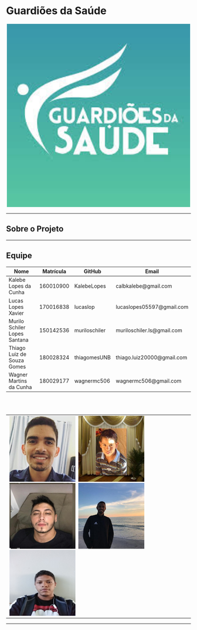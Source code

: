 # Guardiões da Saúde

<div align="center">
  <a href = "https://github.com/Requisitos-de-Software/2020.1-GuardioesdaSaude">
    <img src="/docs/assets/guardioes.jpeg" width="500px"/>
  </a>
</div>
  
---

## Sobre o Projeto

---

## Equipe 

<table align="center">
  <thead>
    <th>Nome</th>
    <th>Matrícula</th>
    <th>GitHub</th>
    <th>Email</th>
  </thead>
  <tbody>
    <tr> 
      <td>Kalebe Lopes da Cunha</td>
      <td>160010900</td>
      <td>KalebeLopes</td>
      <td>calbkalebe@gmail.com</td>
    </tr>  
    <tr>
      <td>Lucas Lopes Xavier</td>
      <td>170016838</td>
      <td>lucaslop</td>
      <td>lucaslopes05597@gmail.com</td>
    </tr> 
    <tr>
      <td>Murilo Schiler Lopes Santana</td>
      <td>150142536</td>
      <td>muriloschiler</td>
      <td>muriloschiler.ls@gmail.com</td>
    </tr> 
    <tr>
      <td>Thiago Luiz de Souza Gomes</td>
      <td>180028324</td>
      <td>thiagomesUNB</td>
      <td>thiago.luiz20000@gmail.com</td>
    </tr> 
    <tr>
      <td>Wagner Martins da Cunha</td>
      <td>180029177</td>
      <td>wagnermc506</td>
      <td>wagnermc506@gmail.com</td>
    </tr> 
  </tbody>  
</table> 

<br>
<br>

<table>
  <tbody>
    <tr> 
      <td>
        <img src="/docs/assets/5.jpeg" alt="Kalebe" width="180" height="180"  hspace="2"> 
        <img src="/docs/assets/3.jpg" alt="Kalebe" width="180" height="180"  hspace="2">
        <img src="/docs/assets/1.jpg" alt="Murilo" width="180" height="180" hspace="2">
        <img src="/docs/assets/4.jpeg" alt="Thiago" width="180" height="180" hspace="2">
        <img src="/docs/assets/2.jpg" alt="Wagner" width="180" height="180" hspace="2">
      </td>
    </tr>
  </tbody>
</table>




---
